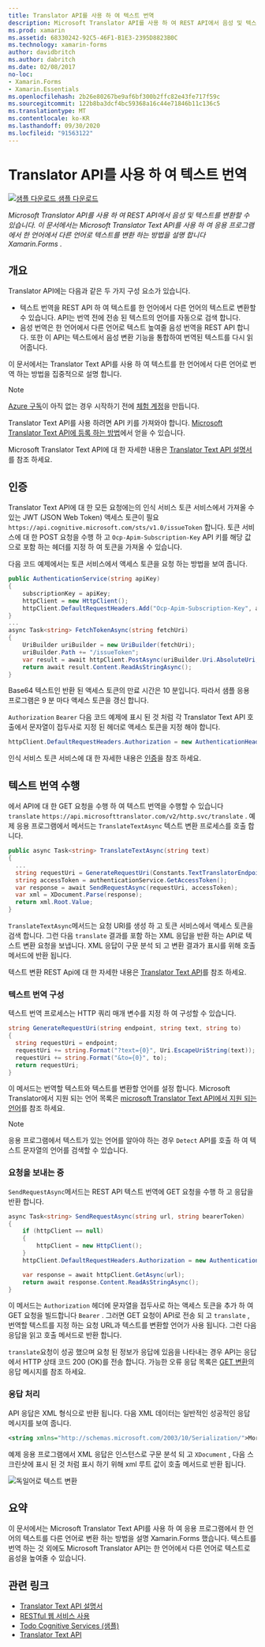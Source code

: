 ```yaml
---
title: Translator API를 사용 하 여 텍스트 번역
description: Microsoft Translator API를 사용 하 여 REST API에서 음성 및 텍스트를 변환할 수 있습니다. 이 문서에서는 Microsoft Translator Text API를 사용 하 여 응용 프로그램에서 한 언어에서 다른 언어로 텍스트를 변환 하는 방법을 설명 합니다 Xamarin.Forms .
ms.prod: xamarin
ms.assetid: 68330242-92C5-46F1-B1E3-2395D8823B0C
ms.technology: xamarin-forms
author: davidbritch
ms.author: dabritch
ms.date: 02/08/2017
no-loc:
- Xamarin.Forms
- Xamarin.Essentials
ms.openlocfilehash: 2b26e80267be9af6bf300b2ffc82e43fe717f59c
ms.sourcegitcommit: 122b8ba3dcf4bc59368a16c44e71846b11c136c5
ms.translationtype: MT
ms.contentlocale: ko-KR
ms.lasthandoff: 09/30/2020
ms.locfileid: "91563122"
---
```

# <a name="text-translation-using-the-translator-api"></a>Translator API를 사용 하 여 텍스트 번역

[![샘플 다운로드](~/media/shared/download.png) 샘플 다운로드](https://docs.microsoft.com/samples/xamarin/xamarin-forms-samples/webservices-todocognitiveservices)

_Microsoft Translator API를 사용 하 여 REST API에서 음성 및 텍스트를 변환할 수 있습니다. 이 문서에서는 Microsoft Translator Text API를 사용 하 여 응용 프로그램에서 한 언어에서 다른 언어로 텍스트를 변환 하는 방법을 설명 합니다 Xamarin.Forms ._

## <a name="overview"></a>개요

Translator API에는 다음과 같은 두 가지 구성 요소가 있습니다.

- 텍스트 번역을 REST API 하 여 텍스트를 한 언어에서 다른 언어의 텍스트로 변환할 수 있습니다. API는 번역 전에 전송 된 텍스트의 언어를 자동으로 검색 합니다.
- 음성 번역은 한 언어에서 다른 언어로 텍스트 높여줄 음성 번역을 REST API 합니다. 또한 이 API는 텍스트에서 음성 변환 기능을 통합하여 번역된 텍스트를 다시 읽어줍니다.

이 문서에서는 Translator Text API를 사용 하 여 텍스트를 한 언어에서 다른 언어로 번역 하는 방법을 집중적으로 설명 합니다.

> [!NOTE]
> [Azure 구독](/azure/guides/developer/azure-developer-guide#understanding-accounts-subscriptions-and-billing)이 아직 없는 경우 시작하기 전에 [체험 계정](https://aka.ms/azfree-docs-mobileapps)을 만듭니다.

Translator Text API를 사용 하려면 API 키를 가져와야 합니다. [Microsoft Translator Text API에 등록 하는 방법](/azure/cognitive-services/translator/translator-text-how-to-signup/)에서 얻을 수 있습니다.

Microsoft Translator Text API에 대 한 자세한 내용은 [Translator Text API 설명서](/azure/cognitive-services/translator/)를 참조 하세요.

## <a name="authentication"></a>인증

Translator Text API에 대 한 모든 요청에는의 인식 서비스 토큰 서비스에서 가져올 수 있는 JWT (JSON Web Token) 액세스 토큰이 필요 `https://api.cognitive.microsoft.com/sts/v1.0/issueToken` 합니다. 토큰 서비스에 대 한 POST 요청을 수행 하 고 `Ocp-Apim-Subscription-Key` API 키를 해당 값으로 포함 하는 헤더를 지정 하 여 토큰을 가져올 수 있습니다.

다음 코드 예제에서는 토큰 서비스에서 액세스 토큰을 요청 하는 방법을 보여 줍니다.

```csharp
public AuthenticationService(string apiKey)
{
    subscriptionKey = apiKey;
    httpClient = new HttpClient();
    httpClient.DefaultRequestHeaders.Add("Ocp-Apim-Subscription-Key", apiKey);
}
...
async Task<string> FetchTokenAsync(string fetchUri)
{
    UriBuilder uriBuilder = new UriBuilder(fetchUri);
    uriBuilder.Path += "/issueToken";
    var result = await httpClient.PostAsync(uriBuilder.Uri.AbsoluteUri, null);
    return await result.Content.ReadAsStringAsync();
}
```

Base64 텍스트인 반환 된 액세스 토큰의 만료 시간은 10 분입니다. 따라서 샘플 응용 프로그램은 9 분 마다 액세스 토큰을 갱신 합니다.

`Authorization` `Bearer` 다음 코드 예제에 표시 된 것 처럼 각 Translator Text API 호출에서 문자열이 접두사로 지정 된 헤더로 액세스 토큰을 지정 해야 합니다.

```csharp
httpClient.DefaultRequestHeaders.Authorization = new AuthenticationHeaderValue("Bearer", bearerToken);
```

인식 서비스 토큰 서비스에 대 한 자세한 내용은 [인증](/azure/cognitive-services/translator/reference/v3-0-reference#authentication)을 참조 하세요.

## <a name="performing-text-translation"></a>텍스트 번역 수행

에서 API에 대 한 GET 요청을 수행 하 여 텍스트 번역을 수행할 수 있습니다 `translate` `https://api.microsofttranslator.com/v2/http.svc/translate` . 예제 응용 프로그램에서 메서드는 `TranslateTextAsync` 텍스트 변환 프로세스를 호출 합니다.

```csharp
public async Task<string> TranslateTextAsync(string text)
{
  ...
  string requestUri = GenerateRequestUri(Constants.TextTranslatorEndpoint, text, "en", "de");
  string accessToken = authenticationService.GetAccessToken();
  var response = await SendRequestAsync(requestUri, accessToken);
  var xml = XDocument.Parse(response);
  return xml.Root.Value;
}
```

`TranslateTextAsync`메서드는 요청 URI를 생성 하 고 토큰 서비스에서 액세스 토큰을 검색 합니다. 그런 다음 `translate` 결과를 포함 하는 XML 응답을 반환 하는 API로 텍스트 변환 요청을 보냅니다. XML 응답이 구문 분석 되 고 변환 결과가 표시를 위해 호출 메서드에 반환 됩니다.

텍스트 변환 REST Api에 대 한 자세한 내용은 [Translator Text API](/azure/cognitive-services/translator/reference/v3-0-reference)를 참조 하세요.

### <a name="configuring-text-translation"></a>텍스트 번역 구성

텍스트 번역 프로세스는 HTTP 쿼리 매개 변수를 지정 하 여 구성할 수 있습니다.

```csharp
string GenerateRequestUri(string endpoint, string text, string to)
{
  string requestUri = endpoint;
  requestUri += string.Format("?text={0}", Uri.EscapeUriString(text));
  requestUri += string.Format("&to={0}", to);
  return requestUri;
}
```

이 메서드는 번역할 텍스트와 텍스트를 변환할 언어를 설정 합니다. Microsoft Translator에서 지원 되는 언어 목록은 [microsoft Translator Text API에서 지원 되는 언어](/azure/cognitive-services/translator/languages/)를 참조 하세요.

> [!NOTE]
> 응용 프로그램에서 텍스트가 있는 언어를 알아야 하는 경우 `Detect` API를 호출 하 여 텍스트 문자열의 언어를 검색할 수 있습니다.

### <a name="sending-the-request"></a>요청을 보내는 중

`SendRequestAsync`메서드는 REST API 텍스트 번역에 GET 요청을 수행 하 고 응답을 반환 합니다.

```csharp
async Task<string> SendRequestAsync(string url, string bearerToken)
{
    if (httpClient == null)
    {
        httpClient = new HttpClient();
    }
    httpClient.DefaultRequestHeaders.Authorization = new AuthenticationHeaderValue("Bearer", bearerToken);

    var response = await httpClient.GetAsync(url);
    return await response.Content.ReadAsStringAsync();
}
```

이 메서드는 `Authorization` 헤더에 문자열을 접두사로 하는 액세스 토큰을 추가 하 여 GET 요청을 빌드합니다 `Bearer` . 그러면 GET 요청이 API로 전송 되 고 `translate` , 번역할 텍스트를 지정 하는 요청 URL과 텍스트를 변환할 언어가 사용 됩니다. 그런 다음 응답을 읽고 호출 메서드로 반환 합니다.

`translate`요청이 성공 했으며 요청 된 정보가 응답에 있음을 나타내는 경우 API는 응답에서 HTTP 상태 코드 200 (OK)를 전송 합니다. 가능한 오류 응답 목록은 [GET 변환](/azure/cognitive-services/translator/reference/v3-0-translate)의 응답 메시지를 참조 하세요.

### <a name="processing-the-response"></a>응답 처리

API 응답은 XML 형식으로 반환 됩니다. 다음 XML 데이터는 일반적인 성공적인 응답 메시지를 보여 줍니다.

```xml
<string xmlns="http://schemas.microsoft.com/2003/10/Serialization/">Morgen kaufen gehen ein</string>
```

예제 응용 프로그램에서 XML 응답은 인스턴스로 구문 분석 되 고 `XDocument` , 다음 스크린샷에 표시 된 것 처럼 표시 하기 위해 xml 루트 값이 호출 메서드로 반환 됩니다.

![독일어로 텍스트 변환](text-translation-images/text-translation.png)

## <a name="summary"></a>요약

이 문서에서는 Microsoft Translator Text API를 사용 하 여 응용 프로그램에서 한 언어의 텍스트를 다른 언어로 변환 하는 방법을 설명 Xamarin.Forms 했습니다. 텍스트를 번역 하는 것 외에도 Microsoft Translator API는 한 언어에서 다른 언어로 텍스트로 음성을 높여줄 수 있습니다.

## <a name="related-links"></a>관련 링크

- [Translator Text API 설명서](/azure/cognitive-services/translator/)
- [RESTful 웹 서비스 사용](~/xamarin-forms/data-cloud/web-services/rest.md)
- [Todo Cognitive Services (샘플)](/samples/xamarin/xamarin-forms-samples/webservices-todocognitiveservices)
- [Translator Text API](/azure/cognitive-services/translator/reference/v3-0-reference)